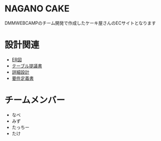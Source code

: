 # NAGANO CAKE 

DMMWEBCAMPのチーム開発で作成したケーキ屋さんのECサイトとなります


# 設計関連
* [ER図](ER図.pdf)
* [テーブル提議書]("テーブル提議書.xlxm")
* [詳細設計]("詳細設計.pdf")
* [要件定義書]("要件定義書.pdf")


# チームメンバー
* なべ
* みず
* たっちー
* たけ
